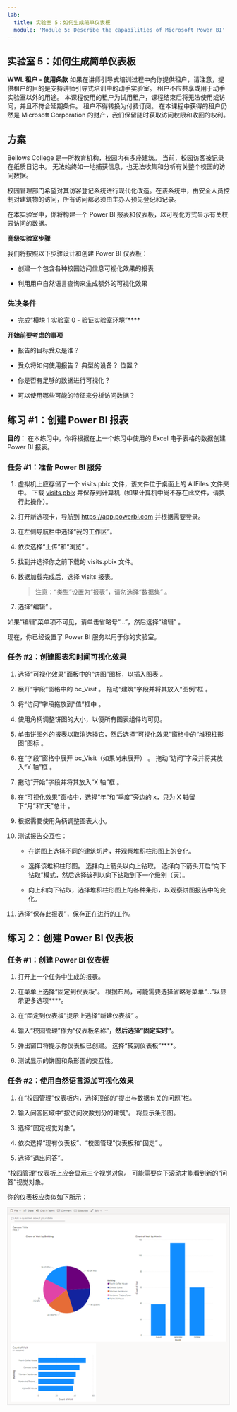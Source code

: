 ```yaml
---
lab:
  title: 实验室 5：如何生成简单仪表板
  module: 'Module 5: Describe the capabilities of Microsoft Power BI'
---
```


## 实验室 5：如何生成简单仪表板

**WWL 租户 - 使用条款** 如果在讲师引导式培训过程中向你提供租户，请注意，提供租户的目的是支持讲师引导式培训中的动手实验室。 租户不应共享或用于动手实验室以外的用途。 本课程使用的租户为试用租户，课程结束后将无法使用或访问，并且不符合延期条件。 租户不得转换为付费订阅。 在本课程中获得的租户仍然是 Microsoft Corporation 的财产，我们保留随时获取访问权限和收回的权利。 

## 方案

Bellows College 是一所教育机构，校园内有多座建筑。 当前，校园访客被记录在纸质日记中。 无法始终如一地捕获信息，也无法收集和分析有关整个校园的访问数据。

校园管理部门希望对其访客登记系统进行现代化改造。在该系统中，由安全人员控制对建筑物的访问，所有访问都必须由主办人预先登记和记录。

在本实验室中，你将构建一个 Power BI 报表和仪表板，以可视化方式显示有关校园访问的数据。

**高级实验室步骤**

我们将按照以下步骤设计和创建 Power BI 仪表板：

- 创建一个包含各种校园访问信息可视化效果的报表

- 利用用户自然语言查询来生成额外的可视化效果

### 先决条件

- 完成“模块 1 实验室 0 - 验证实验室环境”****

**开始前要考虑的事项**

- 报告的目标受众是谁？

- 受众将如何使用报告？ 典型的设备？ 位置？

- 你是否有足够的数据进行可视化？

- 可以使用哪些可能的特征来分析访问数据？

## 练习 #1：创建 Power BI 报表

**目的：** 在本练习中，你将根据在上一个练习中使用的 Excel 电子表格的数据创建 Power BI 报表。

### 任务 #1：准备 Power BI 服务

1. 虚拟机上应存储了一个 visits.pbix 文件，该文件位于桌面上的 AllFiles 文件夹中。 下载 [visits.pbix](https://github.com/MicrosoftLearning/PL-900-Microsoft-Power-Platform-Fundamentals/raw/master/Allfiles/visits.pbix) 并保存到计算机（如果计算机中尚不存在此文件，请执行此操作）。

1. 打开新选项卡，导航到 https://app.powerbi.com 并根据需要登录。

1. 在左侧导航栏中选择“我的工作区”。

1. 依次选择“上传”和“浏览” 。

1. 找到并选择你之前下载的 visits.pbix 文件。

1. 数据加载完成后，选择 visits 报表。

    >注意：“类型”设置为“报表”，请勿选择“数据集” 。

1. 选择“编辑”  。

如果“编辑”菜单项不可见，请单击省略号“…”，然后选择“编辑”  。

现在，你已经设置了 Power BI 服务以用于你的实验室。

### 任务 #2：创建图表和时间可视化效果

1. 选择“可视化效果”面板中的“饼图”图标，以插入图表 。

1. 展开“字段”窗格中的 bc_Visit 。 拖动“建筑”字段并将其放入“图例”框 。

1. 将“访问”字段拖放到“值”框中 。

1. 使用角柄调整饼图的大小，以便所有图表组件均可见。

1. 单击饼图外的报表以取消选择它，然后选择“可视化效果”窗格中的“堆积柱形图”图标 。

1. 在“字段”窗格中展开 bc_Visit（如果尚未展开） 。 拖动“访问”字段并将其放入“Y 轴”框 。

1. 拖动“开始”字段并将其放入“X 轴”框 。

1. 在“可视化效果”窗格中，选择“年”和“季度”旁边的 x，只为 X 轴留下“月”和“天”总计     。

1. 根据需要使用角柄调整图表大小。

1. 测试报告交互性：

    - 在饼图上选择不同的建筑切片，并观察堆积柱形图上的变化。

    - 选择该堆积柱形图。 选择向上箭头以向上钻取。 选择向下箭头开启“向下钻取”模式，然后选择该列以向下钻取到下一个级别（天）。

    - 向上和向下钻取，选择堆积柱形图上的各种条形，以观察饼图报告中的变化。

1. 选择“保存此报表”，保存正在进行的工作。

## 练习 2：创建 Power BI 仪表板

### 任务 #1：创建 Power BI 仪表板

1. 打开上一个任务中生成的报表。

1. 在菜单上选择“固定到仪表板”。 根据布局，可能需要选择省略号菜单“...”以显示更多选项****。

1. 在“固定到仪表板”提示上选择“新建仪表板” 。

1. 输入“校园管理”作为“仪表板名称”****，然后选择“固定实时”****。

1. 弹出窗口将提示你仪表板已创建。 选择“转到仪表板”****。

1. 测试显示的饼图和条形图的交互性。

### 任务 #2：使用自然语言添加可视化效果

1. 在“校园管理”仪表板内，选择顶部的“提出与数据有关的问题”栏。

1. 输入问答区域中“按访问次数划分的建筑”。 将显示条形图。

1. 选择“固定视觉对象”。

1. 依次选择“现有仪表板”、“校园管理”仪表板和“固定”  。

1. 选择“退出问答”。

“校园管理”仪表板上应会显示三个视觉对象。 可能需要向下滚动才能看到新的“问答”视觉对象。

你的仪表板应类似如下所示：

[![刚刚创建的仪表板屏幕截图](media/lab-5-power-bi-01.png)](https://github.com/MicrosoftLearning/PL-900-Microsoft-Power-Platform-Fundamentals/blob/master/Instructions/Labs/media/5-powerbi-result.png)

 
